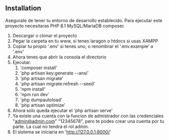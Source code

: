 
## Installation 
Asegurate de tener tu entorno de desarrollo establecido. Para ejecutar este proyecto necesitaras
    PHP 8.1
    MySQL/MariaDB
    composer.

1. Descargar o clonar el proyecto
2. Pegar la carpeta en tu www, si tenes laragon o htdocs si usas XAMPP
3. Copiar tu propio '.env' si tenes uno, o renombrar el '.env.example' a '.env'
4. Ahora tenes que abrir la consola el directorio
5. Ejecutar:
    1. 'composer install'
    2. 'php artisan key:generate --ansi'
    3. 'php artisan migrate'
    4. 'php artisan migrate:refresh --seed'
    5. 'npm install'
    6. 'npm run dev'
    7. 'php dumpautoload'
    8. 'php artisan optimize'
6. Ahora solo queda ejecutar el 'php artisan serve'
7. Ya existe una cuenta con la funcion de admistrador con las credenciales "admin@admin.com" "12345678", pero te podes crear una cuenta por tu parte. La cual no tendra el rol admin.
8. El sistema se iniciaria en 'http://127.0.0.1:8000/'
